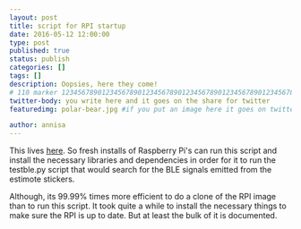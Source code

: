 ```yaml
---
layout: post
title: script for RPI startup
date: 2016-05-12 12:00:00
type: post
published: true
status: publish
categories: []
tags: []
description: Oopsies, here they come!
# 110 marker 1234567890123456789012345678901234567890123456789012345678901234567890123456789012345678901234567890123456789
twitter-body: you write here and it goes on the share for twitter
featuredimg: polar-bear.jpg #if you put an image here it goes on twitter too

author: annisa
---
```


This lives [here](). So fresh installs of Raspberry Pi's can run this script and install the necessary libraries and dependencies in order for it to run the testble.py script that would search for the BLE signals emitted from the estimote stickers. 

Although, its 99.99% times more efficient to do a clone of the RPI image than to run this script. It took quite a while to install the necessary things to make sure the RPI is up to date. But at least the bulk of it is documented. 